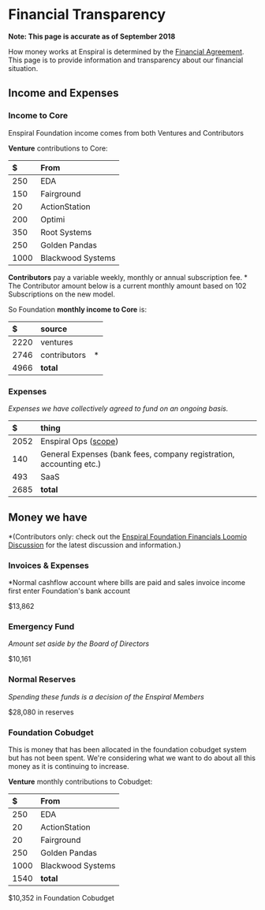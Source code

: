 # Financial Transparency

**Note: This page is accurate as of September 2018** 

How money works at Enspiral is determined by the [Financial Agreement](https://github.com/enspiral/handbook/tree/d3234f4c1fe3afc87e5231beeb2d3926aee696d2/agreements/financial.html). This page is to provide information and transparency about our financial situation.

## Income and Expenses

### Income to Core

Enspiral Foundation income comes from both Ventures and Contributors

**Venture** contributions to Core:

| $ | From |
| :--- | :--- |
| 250 | EDA |
| 150 | Fairground |
| 20 | ActionStation |
| 200 | Optimi |
| 350 | Root Systems |
| 250 | Golden Pandas |
| 1000 | Blackwood Systems |

**Contributors** pay a variable weekly, monthly or annual subscription fee. \* The Contributor amount below is a current monthly amount based on 102 Subscriptions on the new model.

So Foundation **monthly income to Core** is:

| $ | source |  |
| :--- | :--- | :--- |
| 2220 | ventures |  |
| 2746 | contributors | \* |
| 4966 | **total** |  |

### Expenses

_Expenses we have collectively agreed to fund on an ongoing basis._

| $ | thing |
| :--- | :--- |
| 2052 | Enspiral Ops \([scope](https://github.com/enspiral/handbook/tree/d3234f4c1fe3afc87e5231beeb2d3926aee696d2/ops-scope.html)\) |
| 140 | General Expenses \(bank fees, company registration, accounting etc.\) |
| 493 | SaaS |
| 2685 | **total** |

## Money we have

\*\(Contributors only: check out the [Enspiral Foundation Financials Loomio Discussion](https://www.loomio.org/d/DIejiytR/enspiral-foundation-ltd-financials) for the latest discussion and information.\)

### Invoices & Expenses

\*Normal cashflow account where bills are paid and sales invoice income first enter Foundation's bank account

$13,862

### Emergency Fund

_Amount set aside by the Board of Directors_

$10,161

### Normal Reserves

_Spending these funds is a decision of the Enspiral Members_

$28,080 in reserves

### Foundation Cobudget

This is money that has been allocated in the foundation cobudget system but has not been spent. We're considering what we want to do about all this money as it is continuing to increase.

**Venture** monthly contributions to Cobudget:

| $ | From |
| :--- | :--- |
| 250 | EDA |
| 20 | ActionStation |
| 20 | Fairground |
| 250 | Golden Pandas |
| 1000 | Blackwood Systems |
| 1540 | **total** |

$10,352 in Foundation Cobudget

